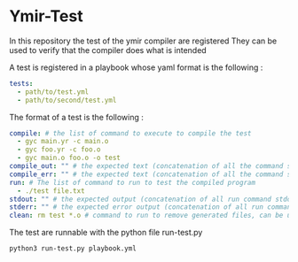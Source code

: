 # Ymir-Test

In this repository the test of the ymir compiler are registered
They can be used to verify that the compiler does what is intended

A test is registered in a playbook whose yaml format is the following :
```yaml
tests:
  - path/to/test.yml
  - path/to/second/test.yml
```

The format of a test is the following :
```yaml
compile: # the list of command to execute to compile the test
  - gyc main.yr -c main.o
  - gyc foo.yr -c foo.o
  - gyc main.o foo.o -o test
compile_out: "" # the expected text (concatenation of all the command stdout in compile), can be unset
compile_err: "" # the expected text (concatenation of all the command stderr in compile), can be unset
run: # The list of command to run to test the compiled program
  - ./test file.txt
stdout: "" # the expected output (concatenation of all run command stdout in run), can be unset
stderr: "" # the expected error output (concatenation of all run command stderr in run), can be unset
clean: rm test *.o # command to run to remove generated files, can be unset
```

The test are runnable with the python file run-test.py
```
python3 run-test.py playbook.yml
```

 
